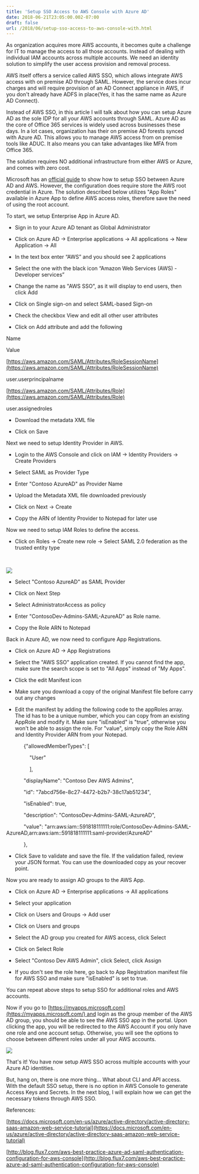 ```yaml
---
title: 'Setup SSO Access to AWS Console with Azure AD'
date: 2018-06-21T23:05:00.002-07:00
draft: false
url: /2018/06/setup-sso-access-to-aws-console-with.html
---
```


  

As organization acquires more AWS accounts, it becomes quite a challenge for IT to manage the access to all those accounts. Instead of dealing with individual IAM accounts across multiple accounts. We need an identity solution to simplify the user access provision and removal process.

  

AWS itself offers a service called AWS SSO, which allows integrate AWS access with on premise AD through SAML. However, the service does incur charges and will require provision of an AD Connect appliance in AWS, if you don't already have ADFS in place(Yes, it has the same name as Azure AD Connect).

  

Instead of AWS SSO, in this article I will talk about how you can setup Azure AD as the sole IDP for all your AWS accounts through SAML. Azure AD as the core of Office 365 services is widely used across businesses these days. In a lot cases, organization has their on premise AD forests synced with Azure AD. This allows you to manage AWS access from on premise tools like ADUC. It also means you can take advantages like MFA from Office 365.

  

The solution requires NO additional infrastructure from either AWS or Azure, and comes with zero cost.

Microsoft has an [official guide](https://docs.microsoft.com/en-us/azure/active-directory/active-directory-saas-amazon-web-service-tutorial) to show how to setup SSO between Azure AD and AWS. However, the configuration does require store the AWS root credential in Azure. The solution described below utilizes "App Roles" available in Azure App to define AWS access roles, therefore save the need of using the root account. 

  

To start, we setup Enterprise App in Azure AD.

*   Sign in to your Azure AD tenant as Global Administrator
    
*   Click on Azure AD → Enterprise applications → All applications → New Application → All
    
*   In the text box enter “AWS” and you should see 2 applications
    
*   Select the one with the black icon “Amazon Web Services (AWS) - Developer services”
    
*   Change the name as "AWS SSO", as it will display to end users, then click Add
    
*   Click on Single sign-on and select SAML-based Sign-on
    
*   Check the checkbox View and edit all other user attributes
    
*   Click on Add attribute and add the following
    

Name

Value

[https://aws.amazon.com/SAML/Attributes/RoleSessionName](https://aws.amazon.com/SAML/Attributes/RoleSessionName)

user.userprincipalname

[https://aws.amazon.com/SAML/Attributes/Role](https://aws.amazon.com/SAML/Attributes/Role)

user.assignedroles

*   Download the metadata XML file 
    
*   Click on Save
    

  

Next we need to setup Identity Provider in AWS.

*   Login to the AWS Console and click on IAM → Identity Providers → Create Providers
    
*   Select SAML as Provider Type
    
*   Enter "Contoso AzureAD" as Provider Name
    
*   Upload the Metadata XML file downloaded previously
    
*   Click on Next → Create
    
*   Copy the ARN of Identity Provider to Notepad for later use
    

  

Now we need to setup IAM Roles to define the access.

*   Click on Roles → Create new role → Select SAML 2.0 federation as the trusted entity type
    

           

[![](https://4.bp.blogspot.com/-Kgotfam37oE/WyyRT4hR_TI/AAAAAAAAKEw/0YEtTrb4WosbX_OblT3nAtGYzBYkMeEcQCLcBGAs/s320/saml.png)](https://4.bp.blogspot.com/-Kgotfam37oE/WyyRT4hR_TI/AAAAAAAAKEw/0YEtTrb4WosbX_OblT3nAtGYzBYkMeEcQCLcBGAs/s1600/saml.png)

*   Select "Contoso AzureAD" as SAML Provider
    
*   Click on Next Step
    
*   Select AdministratorAccess as policy
    
*   Enter "ContosoDev-Admins-SAML-AzureAD" as Role name. 
    
*   Copy the Role ARN to Notepad
    

  

Back in Azure AD, we now need to configure App Registrations.

*   Click on Azure AD → App Registrations
    
*   Select the "AWS SSO" application created. If you cannot find the app, make sure the search scope is set to "All Apps" instead of "My Apps".
    
*   Click the edit Manifest icon
    
*   Make sure you download a copy of the original Manifest file before carry out any changes
    
*   Edit the manifest by adding the following code to the appRoles array. The id has to be a unique number, which you can copy from an existing AppRole and modify it. Make sure "isEnabled" is "true", otherwise you won't be able to assign the role. For "value", simply copy the Role ARN and Identity Provider ARN from your Notepad.
    

            {"allowedMemberTypes": \[  
  
                "User"  
  
                \],  
  
            "displayName": "Contoso Dev AWS Admins",  
  
            "id": "7abcd756e-8c27-4472-b2b7-38c17ab51234",  
  
            "isEnabled": true,  
  
            "description": "ContosoDev-Admins-SAML-AzureAD",  
  
            "value": "arn:aws:iam::591818111111:role/ContosoDev-Admins-SAML-AzureAD,arn:aws:iam::591818111111:saml-provider/AzureAD"  
  
            },

*   Click Save to validate and save the file. If the validation failed, review your JSON format. You can use the downloaded copy as your recover point.
    

  

Now you are ready to assign AD groups to the AWS App.

*   Click on Azure AD → Enterprise applications → All applications
    
*   Select your application
    
*   Click on Users and Groups → Add user
    
*   Click on Users and groups
    
*   Select the AD group you created for AWS access, click Select
    
*   Click on Select Role
    
*   Select "Contoso Dev AWS Admin", click Select, click Assign
    
*   If you don't see the role here, go back to App Registration manifest file for AWS SSO and make sure "isEnabled" is set to true.
    

You can repeat above steps to setup SSO for additional roles and AWS accounts. 

  

Now if you go to [https://myapps.microsoft.com](https://myapps.microsoft.com/) and login as the group member of the AWS AD group, you should be able to see the AWS SSO app in the portal. Upon clicking the app, you will be redirected to the AWS Account if you only have one role and one account setup. Otherwise, you will see the options to choose between different roles under all your AWS accounts.

  

[![](https://3.bp.blogspot.com/-s-A0FKsnhhc/WyyRjPjZZ2I/AAAAAAAAKE0/kn2ygY1OKpwJptvqMCVMNxqnpny02qBCgCLcBGAs/s320/SSORoles.png)](https://3.bp.blogspot.com/-s-A0FKsnhhc/WyyRjPjZZ2I/AAAAAAAAKE0/kn2ygY1OKpwJptvqMCVMNxqnpny02qBCgCLcBGAs/s1600/SSORoles.png)

  

  

That's it! You have now setup AWS SSO across multiple accounts with your Azure AD identities.

  

But, hang on, there is one more thing... What about CLI and API access. With the default SSO setup, there is no option in AWS Console to generate Access Keys and Secrets. In the next blog, I will explain how we can get the necessary tokens through AWS SSO.

  

References:

[https://docs.microsoft.com/en-us/azure/active-directory/active-directory-saas-amazon-web-service-tutorial](https://docs.microsoft.com/en-us/azure/active-directory/active-directory-saas-amazon-web-service-tutorial)

[http://blog.flux7.com/aws-best-practice-azure-ad-saml-authentication-configuration-for-aws-console](http://blog.flux7.com/aws-best-practice-azure-ad-saml-authentication-configuration-for-aws-console)